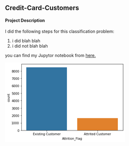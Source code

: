 <h2> Credit-Card-Customers </h2>
<h4> Project Description </h4>
<p> 
I did the following steps for this classification problem:<br>
<ol>
<li> i did blah blah </li>
<li> i did not blah blah</li>


</ol>


you can find my Jupytor notebook from <a href='https://github.com/AliAbbasiSh/Credit-Card-Customers/blob/main/Credit%20Card%20Customers.ipynb'>here. </a>

<img src='https://github.com/AliAbbasiSh/Credit-Card-Customers/blob/main/download.png' ><br>




</p>
